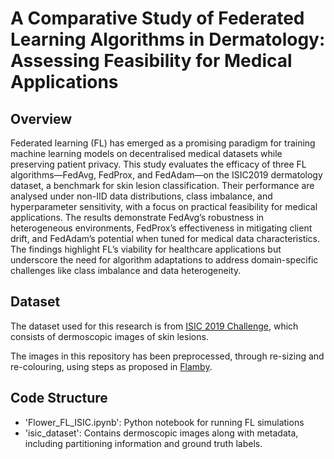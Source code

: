 # A Comparative Study of Federated Learning Algorithms in Dermatology: Assessing Feasibility for Medical Applications

## Overview
Federated learning (FL) has emerged as a promising paradigm for training machine learning models on decentralised medical datasets while preserving patient privacy. This study evaluates the efficacy of three FL algorithms—FedAvg, FedProx, and FedAdam—on the ISIC2019 dermatology dataset, a benchmark for skin lesion classification. Their performance are analysed under non-IID data distributions, class imbalance, and hyperparameter sensitivity, with a focus on practical feasibility for medical applications. The results demonstrate FedAvg’s robustness in heterogeneous environments, FedProx’s effectiveness in mitigating client drift, and FedAdam’s potential when tuned for medical data characteristics. The findings highlight FL’s viability for healthcare applications but underscore the need for algorithm adaptations to address domain-specific challenges like class imbalance and data heterogeneity.

## Dataset
The dataset used for this research is from [ISIC 2019 Challenge](https://challenge.isic-archive.com/data/#2019), which consists of dermoscopic images of skin lesions.

The images in this repository has been preprocessed, through re-sizing and re-colouring, using steps as proposed in [Flamby](https://github.com/owkin/FLamby/tree/main/flamby/datasets/fed_isic2019).

## Code Structure
- 'Flower_FL_ISIC.ipynb': Python notebook for running FL simulations
- 'isic_dataset': Contains dermoscopic images along with metadata, including partitioning information and ground truth labels.
